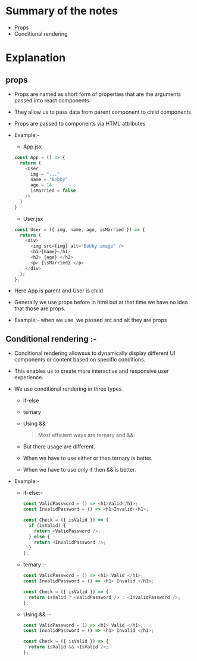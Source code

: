 # Summary of the notes

- Props
- Conditional rendering

# Explanation

## props

- Props are named as short form of properties that are the arguments passed into react components
- They allow us to pass data from parent component to child components
- Props are passed to components via HTML attributes

- Example:-

  - App.jsx

  ```javascript
  const App = () => {
    return (
      <User
        img = "..."
        name = "Bobby"
        age = 14
        isMarried = false
      />
    )
  }
  ```

  - User.jsx

  ```javascript
  const User = ({ img, name, age, isMarried }) => {
    return (
      <div>
        <img src={img} alt="Bobby image" />
        <h1>{name}</h1>
        <h2> {age} </h2>
        <p> {isMarried} </p>
      </div>
    );
  };
  ```

- Here App is parent and User is child
- Generally we use props before in html but at that time we have no idea that those are props.
- Example:- when we use <img /> we passed src and alt they are props

## Conditional rendering :-

- Conditional rendering allowsus to dynamically display different UI components or content based on specific conditions.
- This enables us to create more interactive and responsive user experience.
- We use conditional rendering in three types

  - if-else
  - ternary
  - Using &&
    > Most efficient ways are ternary and &&.
  - But there usage are different.

  - When we have to use either or then ternary is better.
  - When we have to use only if then && is better.

- Example:-

  - if-else:-

    ```javascript
    const ValidPassword = () => <h1>Valid</h1>;
    const InvalidPassword = () => <h1>Invalid</h1>;

    const Check = ({ isValid }) => {
      if (isValid) {
        return <ValidPassword />;
      } else {
        return <InvalidPassword />;
      }
    };
    ```

  - ternary :-

    ```javascript
    const ValidPassword = () => <h1> Valid </h1>;
    const InvalidPassword = () => <h1> Invalid </h1>;

    const Check = ({ isValid }) => {
      return isValid ? <ValidPassword /> : <InvalidPassword />;
    };
    ```

  - Using && :-

    ```javascript
    const ValidPassword = () => <h1> Valid </h1>;
    const InvalidPassword = () => <h1> Invalid </h1>;

    const Check = ({ isValid }) => {
      return isValid && <IsValid />;
    };
    ```
